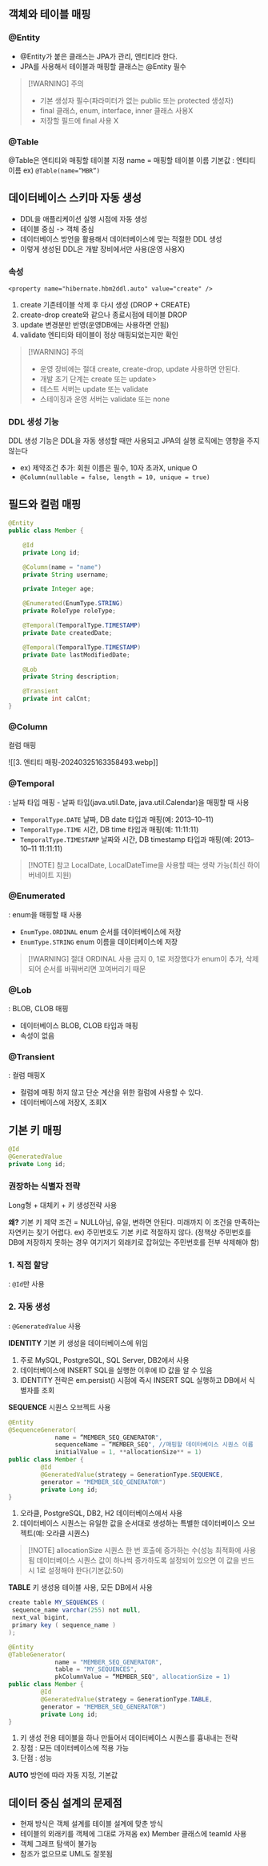## 객체와 테이블 매핑
### @Entity
- @Entity가 붙은 클래스는 JPA가 관리, 엔티티라 한다.
- JPA를 사용해서 테이블과 매핑할 클래스는 @Entity 필수
> [!WARNING] 주의
>  - 기본 생성자 필수(파라미터가 없는 public 또는 protected 생성자)
> - final 클래스, enum, interface, inner 클래스 사용X
> - 저장할 필드에 final 사용 X

### @Table
@Table은 엔티티와 매핑할 테이블 지정
    name = 매핑할 테이블 이름
    기본값 : 엔티티 이름 ex) `@Table(name=”MBR”)`

## 데이터베이스 스키마 자동 생성
- DDL을 애플리케이션 실행 시점에 자동 생성
- 테이블 중심 -> 객체 중심
- 데이터베이스 방언을 활용해서 데이터베이스에 맞는 적절한 DDL 생성
- 이렇게 생성된 DDL은 개발 장비에서만 사용(운영 사용X)

### 속성
`<property name="hibernate.hbm2ddl.auto" value="create" />`
1. create
	기존테이블 삭제 후 다시 생성 (DROP + CREATE)
2. create-drop
	create와 같으나 종료시점에 테이블 DROP
3. update
	변경분만 반영(운영DB에는 사용하면 안됨)
4. validate
	엔티티와 테이블이 정상 매핑되었는지만 확인

> [!WARNING] 주의
>  - 운영 장비에는 절대 create, create-drop, update 사용하면 안된다.
> - 개발 초기 단계는 create 또는 update>
> - 테스트 서버는 update 또는 validate
> - 스테이징과 운영 서버는 validate 또는 none

### DDL 생성 기능
DDL 생성 기능은 DDL을 자동 생성할 때만 사용되고 JPA의 실행 로직에는 영향을 주지 않는다
- ex) 제약조건 추가: 회원 이름은 필수, 10자 초과X, unique O
- `@Column(nullable = false, length = 10, unique = true)`
	

## 필드와 컬럼 매핑

```java
@Entity
public class Member {

    @Id
    private Long id;

    @Column(name = "name")
    private String username;

    private Integer age;

    @Enumerated(EnumType.STRING)
    private RoleType roleType;

    @Temporal(TemporalType.TIMESTAMP)
    private Date createdDate;

    @Temporal(TemporalType.TIMESTAMP)
    private Date lastModifiedDate;

    @Lob
    private String description;

    @Transient
    private int calCnt;
}
```

### @Column
컬럼 매핑

![[3. 엔티티 매핑-20240325163358493.webp]]
### @Temporal
: 날짜 타입 매핑 - 날짜 타입(java.util.Date, java.util.Calendar)을 매핑할 때 사용

- `TemporalType.DATE`
	날짜, DB date 타입과 매핑(예: 2013–10–11)
- `TemporalType.TIME`
	시간, DB time 타입과 매핑(예: 11:11:11)
- `TemporalType.TIMESTAMP`
	날짜와 시간, DB timestamp 타입과 매핑(예: 2013–10–11 11:11:11)

> [!NOTE] 참고
> LocalDate, LocalDateTime을 사용할 때는 생략 가능(최신 하이버네이트 지원)

### @Enumerated
: enum을 매핑할 때 사용

- `EnumType.ORDINAL`
	enum 순서를 데이터베이스에 저장
- `EnumType.STRING`
	enum 이름을 데이터베이스에 저장 

> [!WARNING] 절대 ORDINAL 사용 금지
>  0, 1로 저장했다가 enum이 추가, 삭제되어 순서를 바꿔버리면 꼬여버리기 때문

### @Lob
: BLOB, CLOB 매핑

- 데이터베이스 BLOB, CLOB 타입과 매핑
- 속성이 없음
### @Transient 
: 컬럼 매핑X

- 컬럼에 매핑 하지 않고 단순 계산을 위한 컬럼에 사용할 수 있다.
- 데이터베이스에 저장X, 조회X

## 기본 키 매핑

```java
@Id
@GeneratedValue
private Long id;
```

### 권장하는 식별자 전략
Long형 + 대체키 + 키 생성전략 사용

**왜?**
기본 키 제약 조건 = NULL아님, 유일, 변하면 안된다.
미래까지 이 조건을 만족하는 자연키는 찾기 어렵다.
ex) 주민번호도 기본 키로 적절하지 않다. (정책상 주민번호를 DB에 저장하지 못하는 경우 여기저기 외래키로 잡혀있는 주민번호를 전부 삭제해야 함)

### 1. 직접 할당 
: `@Id`만 사용
### 2. 자동 생성
: `@GeneratedValue` 사용

**IDENTITY**
기본 키 생성을 데이터베이스에 위임
1. 주로 MySQL, PostgreSQL, SQL Server, DB2에서 사용
2. 데이터베이스에 INSERT SQL을 실행한 이후에 ID 값을 알 수 있음
3. IDENTITY 전략은 em.persist() 시점에 즉시 INSERT SQL 실행하고 DB에서 식별자를 조회

**SEQUENCE**
시퀀스 오브젝트 사용

```java
@Entity
@SequenceGenerator(
			 name = “MEMBER_SEQ_GENERATOR",
			 sequenceName = “MEMBER_SEQ", //매핑할 데이터베이스 시퀀스 이름
			 initialValue = 1, **allocationSize** = 1)
public class Member {
		 @Id
		 @GeneratedValue(strategy = GenerationType.SEQUENCE,
		 generator = "MEMBER_SEQ_GENERATOR")
		 private Long id;
}
```

1. 오라클, PostgreSQL, DB2, H2 데이터베이스에서 사용
2. 데이터베이스 시퀀스는 유일한 값을 순서대로 생성하는 특별한 데이터베이스 오브젝트(예: 오라클 시퀀스)

> [!NOTE] allocationSize
> 시퀀스 한 번 호출에 증가하는 수(성능 최적화에 사용됨
> 데이터베이스 시퀀스 값이 하나씩 증가하도록 설정되어 있으면 이 값을 반드시 1로 설정해야 한다(기본값:50)

**TABLE**
키 생성용 테이블 사용, 모든 DB에서 사용

```java
create table MY_SEQUENCES (
 sequence_name varchar(255) not null,
 next_val bigint,
 primary key ( sequence_name )
);

@Entity
@TableGenerator(
			 name = "MEMBER_SEQ_GENERATOR",
			 table = "MY_SEQUENCES",
			 pkColumnValue = “MEMBER_SEQ", allocationSize = 1)
public class Member {
		 @Id
		 @GeneratedValue(strategy = GenerationType.TABLE,
		 generator = "MEMBER_SEQ_GENERATOR")
		 private Long id;
}
```

1. 키 생성 전용 테이블을 하나 만들어서 데이터베이스 시퀀스를 흉내내는 전략
2. 장점 : 모든 데이터베이스에 적용 가능
3. 단점 : 성능

**AUTO** 
방언에 따라 자동 지정, 기본값

## 데이터 중심 설계의 문제점
- 현재 방식은 객체 설계를 테이블 설계에 맞춘 방식
- 테이블의 외래키를 객체에 그대로 가져옴
	ex) Member 클래스에 teamId 사용
- 객체 그래프 탐색이 불가능
- 참조가 없으므로 UML도 잘못됨